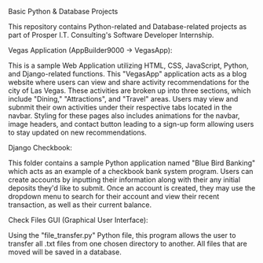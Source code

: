 Basic Python & Database Projects

This repository contains Python-related and Database-related projects as part of Prosper I.T. Consulting's Software Developer Internship.

Vegas Application (AppBuilder9000 -> VegasApp):

This is a sample Web Application utilizing HTML, CSS, JavaScript, Python, and Django-related functions. This "VegasApp" application acts as a blog website where users can view and share activity recommendations for the city of Las Vegas. These activities are broken up into three sections, which include "Dining," "Attractions", and "Travel" areas. Users may view and subnmit their own activities under their respective tabs located in the navbar. Styling for these pages also includes animations for the navbar, image headers, and contact button leading to a sign-up form allowing users to stay updated on new recommendations.

Django Checkbook:

This folder contains a sample Python application named "Blue Bird Banking" which acts as an example of a checkbook bank system program. Users can create accounts by inputting their information along with their any initial deposits they'd like to submit. Once an account is created, they may use the dropdown menu to search for their account and view their recent transaction, as well as their current balance.

Check Files GUI (Graphical User Interface):

Using the "file_transfer.py" Python file, this program allows the user to transfer all .txt files from one chosen directory to another. All files that are moved will be saved in a database.
